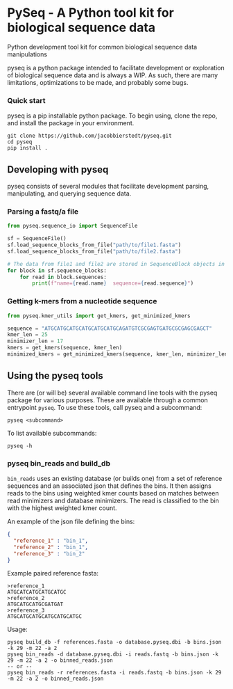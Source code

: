 # PySeq - A Python tool kit for biological sequence data
Python development tool kit for common biological sequence data manipulations

pyseq is a python package intended to facilitate development or exploration of biological sequence data and is always a WIP. As such, there are many limitations, optimizations to be made, and probably some bugs.

### Quick start
pyseq is a pip installable python package. To begin using, clone the repo, and install the package in your environment.

```
git clone https://github.com/jacobbierstedt/pyseq.git
cd pyseq
pip install .
```
## Developing with pyseq
pyseq consists of several modules that facilitate development parsing, manipulating, and querying sequence data.
### Parsing a fastq/a file
```python
from pyseq.sequence_io import SequenceFile

sf = SequenceFile()
sf.load_sequence_blocks_from_file("path/to/file1.fasta")
sf.load_sequence_blocks_from_file("path/to/file2.fasta")

# The data from file1 and file2 are stored in SequenceBlock objects in SequenceFile.sequence_blocks
for block in sf.sequence_blocks:
    for read in block.sequences:
        print(f"name={read.name}  sequence={read.sequence}")
```
### Getting k-mers from a nucleotide sequence
```python
from pyseq.kmer_utils import get_kmers, get_minimized_kmers

sequence = "ATGCATGCATGCATGCATGCATGCAGATGTCGCGAGTGATGCGCGAGCGAGCT"
kmer_len = 25
minimizer_len = 17
kmers = get_kmers(sequence, kmer_len)
minimized_kmers = get_minimized_kmers(sequence, kmer_len, minimizer_len)
```
## Using the pyseq tools
There are (or will be) several available command line tools with the pyseq package for various purposes. These are available through a common entrypoint `pyseq`.
To use these tools, call pyseq and a subcommand:
```
pyseq <subcommand>
```
To list available subcommands:
```
pyseq -h
```
### pyseq bin_reads and build_db
`bin_reads` uses an existing database (or builds one) from a set of reference sequences and an associated json that defines the bins. It then assigns reads to the bins using weighted kmer counts based on matches between read minimizers and database minimizers. The read is classified to the bin with the highest weighted kmer count.

An example of the json file defining the bins:
```json
{
  "reference_1" : "bin_1",
  "reference_2" : "bin_1",
  "reference_3" : "bin_2"
}
```
Example paired reference fasta:
```
>reference_1
ATGCATCATGCATGCATGC
>reference_2
ATGCATGCATGCGATGAT
>reference_3
ATGCATGCATGCATGCATGCATGC
```
Usage:
```
pyseq build_db -f references.fasta -o database.pyseq.dbi -b bins.json -k 29 -m 22 -a 2
pyseq bin_reads -d database.pyseq.dbi -i reads.fastq -b bins.json -k 29 -m 22 -a 2 -o binned_reads.json
-- or --
pyseq bin_reads -r references.fasta -i reads.fastq -b bins.json -k 29 -m 22 -a 2 -o binned_reads.json
```
